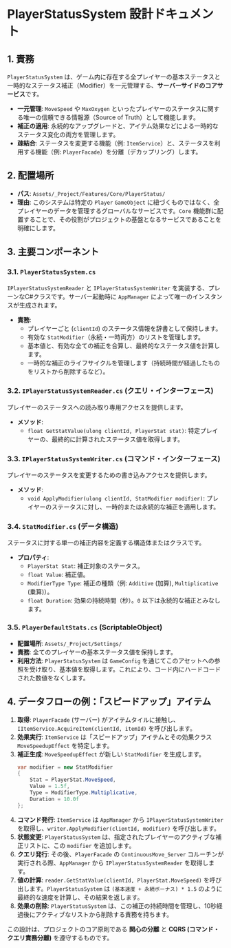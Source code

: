 # **PlayerStatusSystem 設計ドキュメント**

## 1. 責務

`PlayerStatusSystem` は、ゲーム内に存在する全プレイヤーの基本ステータスと一時的なステータス補正（Modifier）を一元管理する、**サーバーサイドのコアサービス**です。

-   **一元管理**: `MoveSpeed` や `MaxOxygen` といったプレイヤーのステータスに関する唯一の信頼できる情報源（Source of Truth）として機能します。
-   **補正の適用**: 永続的なアップグレードと、アイテム効果などによる一時的なステータス変化の両方を管理します。
-   **疎結合**: ステータスを変更する機能（例: `ItemService`）と、ステータスを利用する機能（例: `PlayerFacade`）を分離（デカップリング）します。

## 2. 配置場所

-   **パス**: `Assets/_Project/Features/Core/PlayerStatus/`
-   **理由**: このシステムは特定の `Player` `GameObject` に紐づくものではなく、全プレイヤーのデータを管理するグローバルなサービスです。`Core` 機能群に配置することで、その役割がプロジェクトの基盤となるサービスであることを明確にします。

## 3. 主要コンポーネント

### 3.1. `PlayerStatusSystem.cs`

`IPlayerStatusSystemReader` と `IPlayerStatusSystemWriter` を実装する、プレーンなC#クラスです。サーバー起動時に `AppManager` によって唯一のインスタンスが生成されます。

-   **責務**:
    -   プレイヤーごと (`clientId`) のステータス情報を辞書として保持します。
    -   有効な `StatModifier`（永続・一時両方）のリストを管理します。
    -   基本値と、有効な全ての補正を合算し、最終的なステータス値を計算します。
    -   一時的な補正のライフサイクルを管理します（持続時間が経過したものをリストから削除するなど）。

### 3.2. `IPlayerStatusSystemReader.cs` (クエリ・インターフェース)

プレイヤーのステータスへの読み取り専用アクセスを提供します。

-   **メソッド**:
    -   `float GetStatValue(ulong clientId, PlayerStat stat)`: 特定プレイヤーの、最終的に計算されたステータス値を取得します。

### 3.3. `IPlayerStatusSystemWriter.cs` (コマンド・インターフェース)

プレイヤーのステータスを変更するための書き込みアクセスを提供します。

-   **メソッド**:
    -   `void ApplyModifier(ulong clientId, StatModifier modifier)`: プレイヤーのステータスに対し、一時的または永続的な補正を適用します。

### 3.4. `StatModifier.cs` (データ構造)

ステータスに対する単一の補正内容を定義する構造体またはクラスです。

-   **プロパティ**:
    -   `PlayerStat Stat`: 補正対象のステータス。
    -   `float Value`: 補正値。
    -   `ModifierType Type`: 補正の種類（例: `Additive` (加算), `Multiplicative` (乗算)）。
    -   `float Duration`: 効果の持続時間（秒）。`0` 以下は永続的な補正とみなします。

### 3.5. `PlayerDefaultStats.cs` (ScriptableObject)

-   **配置場所**: `Assets/_Project/Settings/`
-   **責務**: 全てのプレイヤーの基本ステータス値を保持します。
-   **利用方法**: `PlayerStatusSystem` は `GameConfig` を通じてこのアセットへの参照を受け取り、基本値を取得します。これにより、コード内にハードコードされた数値をなくします。

## 4. データフローの例：「スピードアップ」アイテム

1.  **取得**: `PlayerFacade` (サーバー) がアイテムタイルに接触し、`IItemService.AcquireItem(clientId, itemId)` を呼び出します。
2.  **効果実行**: `ItemService` は「スピードアップ」アイテムとその効果クラス `MoveSpeedupEffect` を特定します。
3.  **補正生成**: `MoveSpeedupEffect` が新しい `StatModifier` を生成します。
    ```csharp
    var modifier = new StatModifier
    {
        Stat = PlayerStat.MoveSpeed,
        Value = 1.5f,
        Type = ModifierType.Multiplicative,
        Duration = 10.0f
    };
    ```
4.  **コマンド発行**: `ItemService` は `AppManager` から `IPlayerStatusSystemWriter` を取得し、`writer.ApplyModifier(clientId, modifier)` を呼び出します。
5.  **状態変更**: `PlayerStatusSystem` は、指定されたプレイヤーのアクティブな補正リストに、この `modifier` を追加します。
6.  **クエリ発行**: その後、`PlayerFacade` の `ContinuousMove_Server` コルーチンが実行される際、`AppManager` から `IPlayerStatusSystemReader` を取得します。
7.  **値の計算**: `reader.GetStatValue(clientId, PlayerStat.MoveSpeed)` を呼び出します。`PlayerStatusSystem` は `(基本速度 + 永続ボーナス) * 1.5` のように最終的な速度を計算し、その結果を返します。
8.  **効果の削除**: `PlayerStatusSystem` は、この補正の持続時間を管理し、10秒経過後にアクティブなリストから削除する責務を持ちます。

この設計は、プロジェクトのコア原則である **関心の分離** と **CQRS (コマンド・クエリ責務分離)** を遵守するものです。